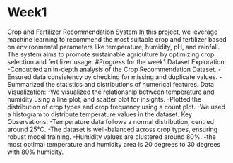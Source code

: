 # Week1
Crop and Fertilizer Recommendation System
In this project, we leverage machine learning to recommend the most suitable crop and fertilizer based on environmental parameters like temperature, humidity, pH, and rainfall. The system aims to promote sustainable agriculture by optimizing crop selection and fertilizer usage.
#Progress for the week1 
Dataset Exploration:
-Conducted an in-depth analysis of the Crop Recommendation Dataset.
-Ensured data consistency by checking for missing and duplicate values.
-Summarized the statistics and distributions of numerical features.
Data Visualization:
-We visualized the relationship between temperature and humidity using a line plot, and scatter plot for insights.
-Plotted the distribution of crop types and crop frequency using a count plot.
-We used a histogram to distribute temperature values in the dataset.
Key Observations:
-Temperature data follows a normal distribution, centred around 25°C.
-The dataset is well-balanced across crop types, ensuring robust model training.
-Humidity values are clustered around 80%.
-the most optimal temperature and humidity area is 20 degrees to 30 degrees with 80% humidity.
